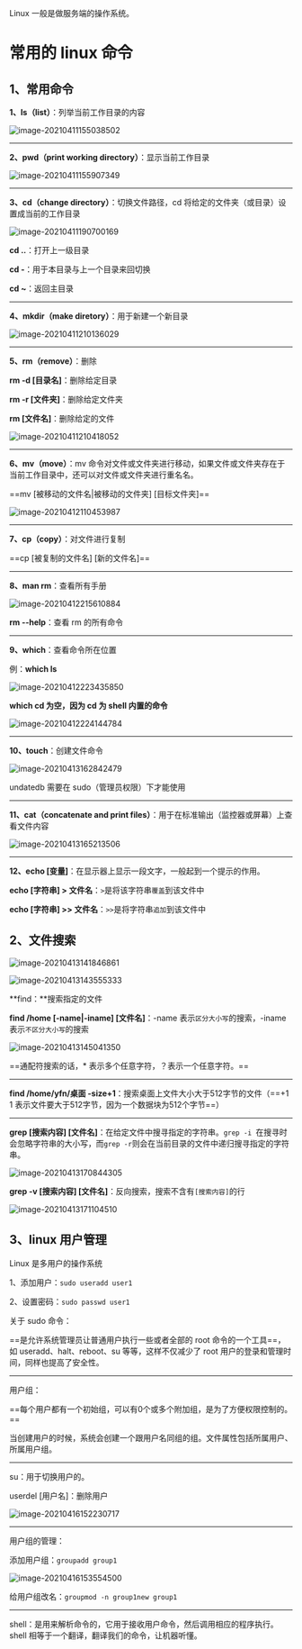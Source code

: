 Linux 一般是做服务端的操作系统。

# 常用的 linux 命令

## 1、常用命令

**1、ls（list）**：列举当前工作目录的内容

![image-20210411155038502](/image/ls.png)

***



**2、pwd（print working directory）**：显示当前工作目录

![image-20210411155907349](https://github.com/yanfengneng/study_node/blob/master/image/pwd.png)

***



**3、cd（change directory）**：切换文件路径，cd 将给定的文件夹（或目录）设置成当前的工作目录

![image-20210411190700169](https://github.com/yanfengneng/study_node/blob/master/image/cd.png)

**cd ..**：打开上一级目录

**cd -**：用于本目录与上一个目录来回切换

**cd ~**：返回主目录

***

**4、mkdir（make diretory）**：用于新建一个新目录

![image-20210411210136029](https://github.com/yanfengneng/study_node/blob/master/image/mkdir.png)

***

**5、rm（remove）**：删除

**rm -d [目录名]**：删除给定目录

**rm -r [文件夹]**：删除给定文件夹

**rm [文件名]**：删除给定的文件

![image-20210411210418052](https://github.com/yanfengneng/study_node/blob/master/image/rm.png)

***

**6、mv（move）**：mv 命令对文件或文件夹进行移动，如果文件或文件夹存在于当前工作目录中，还可以对文件或文件夹进行重名名。

==mv [被移动的文件名|被移动的文件夹] [目标文件夹]==

![image-20210412110453987](https://github.com/yanfengneng/study_node/blob/master/image/mv.png)

***

**7、cp（copy）**：对文件进行复制

==cp [被复制的文件名] [新的文件名]==

***

**8、man rm**：查看所有手册

![image-20210412215610884](https://github.com/yanfengneng/study_node/blob/master/image/man%20rm.png)

**rm --help**：查看 rm 的所有命令

***

**9、which**：查看命令所在位置

例：**which ls**

![image-20210412223435850](https://github.com/yanfengneng/study_node/blob/master/image/which%20ls.png)

**which cd 为空，因为 cd 为 shell 内置的命令**

![image-20210412224144784](image/用户.png)

***

**10、touch**：创建文件命令

![image-20210413162842479](/image/touch.png)

undatedb 需要在 sudo（管理员权限）下才能使用

***

**11、cat（concatenate and print files）**：用于在标准输出（监控器或屏幕）上查看文件内容

![image-20210413165213506](https://github.com/yanfengneng/study_node/blob/master/image/cat%20more.png)

***

**12、echo [变量]**：在显示器上显示一段文字，一般起到一个提示的作用。

**echo [字符串] > 文件名**：`>`是将该字符串`覆盖`到该文件中

**echo [字符串] >> 文件名**：`>>`是将字符串`追加`到该文件中

## 2、文件搜索

![image-20210413141846861](https://github.com/yanfengneng/study_node/blob/master/image/find.png)

![image-20210413143555333](https://github.com/yanfengneng/study_node/blob/master/image/find%20123.png)



**find：**搜索指定的文件

**find /home [-name|-iname] [文件名]**：-name 表示`区分大小写`的搜索，-iname 表示`不区分大小写`的搜索

![image-20210413145041350](https://github.com/yanfengneng/study_node/blob/master/image/-iname%20-name.png)

==通配符搜索的话，* 表示多个任意字符，？表示一个任意字符。==

***

**find /home/yfn/桌面 -size+1**：搜索桌面上文件大小大于512字节的文件（==+1 1 表示文件要大于512字节，因为一个数据块为512个字节==）

***

**grep [搜索内容] [文件名]**：在给定文件中搜寻指定的字符串。`grep -i `在搜寻时会忽略字符串的大小写，而`grep -r`则会在当前目录的文件中递归搜寻指定的字符串。

![image-20210413170844305](https://github.com/yanfengneng/study_node/blob/master/image/grep.png) 



**grep -v [搜索内容] [文件名]**：反向搜索，搜索不含有`[搜索内容]`的行

![image-20210413171104510](https://github.com/yanfengneng/study_node/blob/master/image/grep%20-v.png)



## 3、linux 用户管理

Linux 是多用户的操作系统

1、添加用户：`sudo useradd user1`

2、设置密码：`sudo passwd user1`

关于 sudo 命令：

==是允许系统管理员让普通用户执行一些或者全部的 root 命令的一个工具==，如 useradd、halt、reboot、su 等等，这样不仅减少了 root 用户的登录和管理时间，同样也提高了安全性。

***

用户组：

==每个用户都有一个初始组，可以有0个或多个附加组，是为了方便权限控制的。==

当创建用户的时候，系统会创建一个跟用户名同组的组。文件属性包括所属用户、所属用户组。

***

su：用于切换用户的。

userdel [用户名]：删除用户

![image-20210416152230717](https://github.com/yanfengneng/study_node/blob/master/image/userdel.png)

***

用户组的管理：

添加用户组：`groupadd group1`

![image-20210416153554500](https://github.com/yanfengneng/study_node/blob/master/image/groupadd.png)

给用户组改名：`groupmod -n group1new group1`

***

shell：是用来解析命令的，它用于接收用户命令，然后调用相应的程序执行。shell 相等于一个翻译，翻译我们的命令，让机器听懂。



